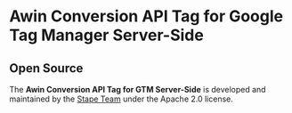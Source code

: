 # Awin Conversion API Tag for Google Tag Manager Server-Side

## Open Source

The **Awin Conversion API Tag for GTM Server-Side** is developed and maintained by the [Stape Team](https://stape.io/) under the Apache 2.0 license.